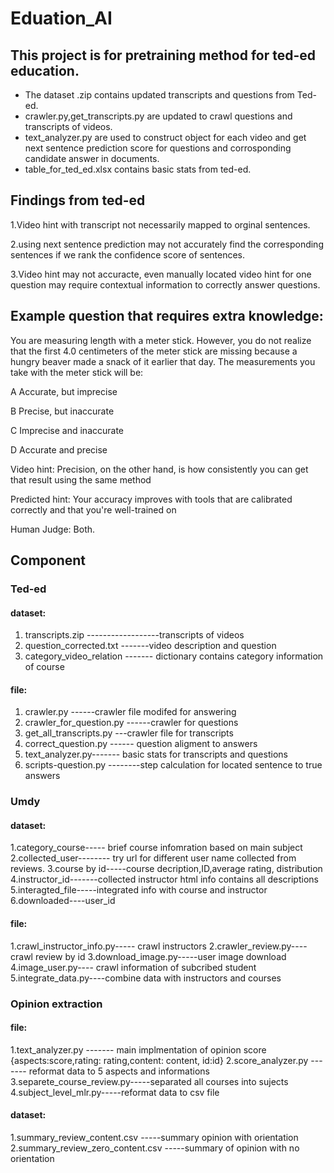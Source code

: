 # Eduation_AI
## This project is for pretraining method for ted-ed education.
* The dataset .zip contains updated transcripts and questions from Ted-ed.
* crawler.py,get_transcripts.py are updated to crawl questions and transcripts of videos.
* text_analyzer.py are used to construct object for each video and get next sentence prediction score for questions and corrosponding candidate answer in documents.
* table_for_ted_ed.xlsx contains basic stats from ted-ed.
## Findings from ted-ed
1.Video hint with transcript not necessarily mapped to orginal sentences.

2.using next sentence prediction may not accurately find the corresponding sentences if we rank the confidence score of sentences. 

3.Video hint may not accuracte, even manually located video hint for one question may require contextual information to correctly answer questions.

## Example question that requires extra knowledge:

You are measuring length with a meter stick. However, you do not realize that the first 4.0 centimeters of the meter stick are missing because a hungry beaver made a snack of it earlier that day. The measurements you take with the meter stick will be: 

A Accurate, but imprecise 

B  Precise, but inaccurate 

C  Imprecise and inaccurate 

D  Accurate and precise 

Video hint: Precision, on the other hand, is how consistently you can get  that result using the same method 

Predicted hint: Your accuracy improves with tools that are calibrated correctly and that you're well-trained on 

Human Judge: Both.




## Component
### Ted-ed
#### dataset:
1. transcripts.zip ------------------transcripts of videos
2. question_corrected.txt -------video description and question 
3. category_video_relation ------- dictionary contains category information of course
#### file:
1. crawler.py ------crawler file modifed for answering
2. crawler_for_question.py ------crawler for questions
3. get_all_transcripts.py ---crawler file for transcripts
4. correct_question.py ------ question aligment to answers
5. text_analyzer.py------- basic stats for transcripts and questions
6. scripts-question.py --------step calculation for located sentence to true answers
### Umdy
#### dataset:
1.category_course----- brief course infomration based on main subject
2.collected_user-------- try url for different user name collected from reviews.
3.course by id-----course decription,ID,average rating, distribution
4.instructor_id-------collected instructor html info contains all descriptions
5.interagted_file-----integrated info with course and instructor
6.downloaded----user_id
#### file:
1.crawl_instructor_info.py----- crawl instructors
2.crawler_review.py---- crawl review by id
3.download_image.py-----user image download 
4.image_user.py---- crawl information of subcribed student
5.integrate_data.py----combine data with instructors and courses


### Opinion extraction
#### file:
1.text_analyzer.py ------- main implmentation of opinion score {aspects:score,rating: rating,content: content, id:id}
2.score_analyzer.py ------- reformat data to 5 aspects and informations
3.separete_course_review.py-----separated all courses into sujects
4.subject_level_mlr.py-----reformat data to csv file
#### dataset:
1.summary_review_content.csv -----summary opinion with orientation
2.summary_review_zero_content.csv -----summary of opinion with no orientation
